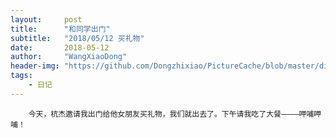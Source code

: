 ```yaml
---
layout:     post
title:      "和同学出门"
subtitle:   "2018/05/12 买礼物"
date:       2018-05-12
author:     "WangXiaoDong"
header-img: "https://github.com/Dongzhixiao/PictureCache/blob/master/diaryPic/20180512.jpg?raw=true"
tags:
    - 日记
---
```



```
    今天，杭杰邀请我出门给他女朋友买礼物，我们就出去了。下午请我吃了大餐————呷哺呷哺！
```


